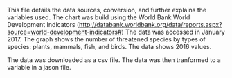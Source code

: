 This file details the data sources, conversion, and further explains the variables used. 
The chart was build using the World Bank World Development Indicators (http://databank.worldbank.org/data/reports.aspx?source=world-development-indicators#)
The data was accessed in January 2017. 
The graph shows the number of threatened species by types of species: plants, mammals, fish, and birds. 
The data shows 2016 values. 

The data was downloaded as a csv file. 
The data was then tranformed to a variable in a jason file. 
